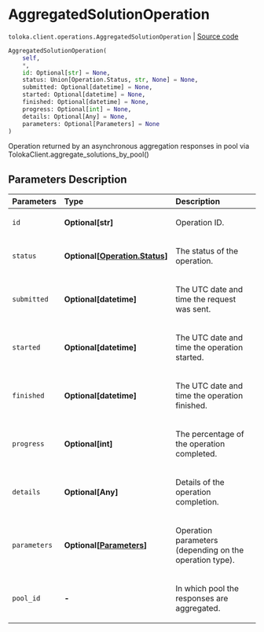 # AggregatedSolutionOperation
`toloka.client.operations.AggregatedSolutionOperation` | [Source code](https://github.com/Toloka/toloka-kit/blob/v0.1.26/src/client/operations.py#L327)

```python
AggregatedSolutionOperation(
    self,
    *,
    id: Optional[str] = None,
    status: Union[Operation.Status, str, None] = None,
    submitted: Optional[datetime] = None,
    started: Optional[datetime] = None,
    finished: Optional[datetime] = None,
    progress: Optional[int] = None,
    details: Optional[Any] = None,
    parameters: Optional[Parameters] = None
)
```

Operation returned by an asynchronous aggregation responses in pool via TolokaClient.aggregate_solutions_by_pool()

## Parameters Description

| Parameters | Type | Description |
| :----------| :----| :-----------|
`id`|**Optional\[str\]**|<p>Operation ID.</p>
`status`|**Optional\[[Operation.Status](toloka.client.operations.Operation.Status.md)\]**|<p>The status of the operation.</p>
`submitted`|**Optional\[datetime\]**|<p>The UTC date and time the request was sent.</p>
`started`|**Optional\[datetime\]**|<p>The UTC date and time the operation started.</p>
`finished`|**Optional\[datetime\]**|<p>The UTC date and time the operation finished.</p>
`progress`|**Optional\[int\]**|<p>The percentage of the operation completed.</p>
`details`|**Optional\[Any\]**|<p>Details of the operation completion.</p>
`parameters`|**Optional\[[Parameters](toloka.client.operations.AggregatedSolutionOperation.Parameters.md)\]**|<p>Operation parameters (depending on the operation type).</p>
`pool_id`|**-**|<p>In which pool the responses are aggregated.</p>
